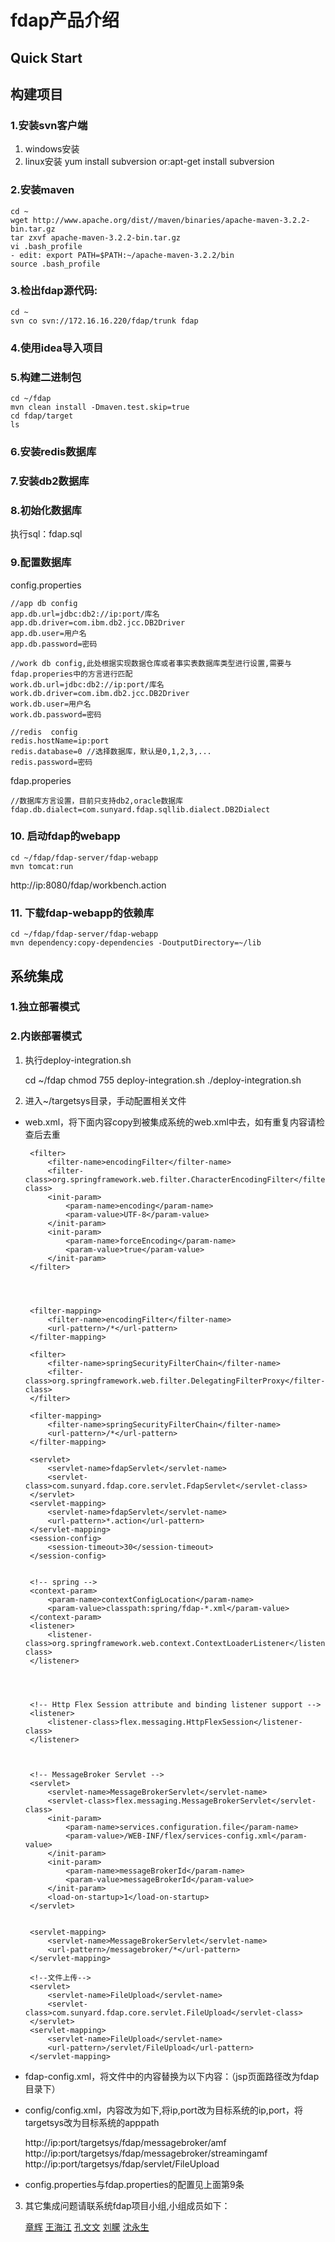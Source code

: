 fdap产品介绍
=================================

Quick Start
---------------------------------

构建项目
---------------------------------

### 1.安装svn客户端
1. windows安装
2. linux安装
yum install subversion
or:apt-get install subversion

### 2.安装maven

    cd ~
    wget http://www.apache.org/dist//maven/binaries/apache-maven-3.2.2-bin.tar.gz
    tar zxvf apache-maven-3.2.2-bin.tar.gz
    vi .bash_profile
    - edit: export PATH=$PATH:~/apache-maven-3.2.2/bin
    source .bash_profile

### 3.检出fdap源代码:

    cd ~
    svn co svn://172.16.16.220/fdap/trunk fdap

### 4.使用idea导入项目

### 5.构建二进制包

    cd ~/fdap
    mvn clean install -Dmaven.test.skip=true
    cd fdap/target
    ls

### 6.安装redis数据库

### 7.安装db2数据库

### 8.初始化数据库

执行sql：fdap.sql

### 9.配置数据库

config.properties

    //app db config
    app.db.url=jdbc:db2://ip:port/库名
    app.db.driver=com.ibm.db2.jcc.DB2Driver
    app.db.user=用户名
    app.db.password=密码

    //work db config,此处根据实现数据仓库或者事实表数据库类型进行设置,需要与fdap.properies中的方言进行匹配
    work.db.url=jdbc:db2://ip:port/库名
    work.db.driver=com.ibm.db2.jcc.DB2Driver
    work.db.user=用户名
    work.db.password=密码

    //redis  config
    redis.hostName=ip:port
    redis.database=0 //选择数据库，默认是0,1,2,3,...
    redis.password=密码

fdap.properies

    //数据库方言设置，目前只支持db2,oracle数据库
    fdap.db.dialect=com.sunyard.fdap.sqllib.dialect.DB2Dialect

### 10. 启动fdap的webapp

    cd ~/fdap/fdap-server/fdap-webapp
    mvn tomcat:run

http://ip:8080/fdap/workbench.action

### 11. 下载fdap-webapp的依赖库

    cd ~/fdap/fdap-server/fdap-webapp
    mvn dependency:copy-dependencies -DoutputDirectory=~/lib

系统集成
---------------------------------

### 1.独立部署模式

### 2.内嵌部署模式

1. 执行deploy-integration.sh

    cd ~/fdap
    chmod 755 deploy-integration.sh
    ./deploy-integration.sh

2. 进入~/targetsys目录，手动配置相关文件

 * web.xml，将下面内容copy到被集成系统的web.xml中去，如有重复内容请检查后去重

    	<filter>
    		<filter-name>encodingFilter</filter-name>
    		<filter-class>org.springframework.web.filter.CharacterEncodingFilter</filter-class>
    		<init-param>
    			<param-name>encoding</param-name>
    			<param-value>UTF-8</param-value>
    		</init-param>
    		<init-param>
    			<param-name>forceEncoding</param-name>
    			<param-value>true</param-value>
    		</init-param>
    	</filter>




    	<filter-mapping>
    		<filter-name>encodingFilter</filter-name>
    		<url-pattern>/*</url-pattern>
    	</filter-mapping>

    	<filter>
    		<filter-name>springSecurityFilterChain</filter-name>
    		<filter-class>org.springframework.web.filter.DelegatingFilterProxy</filter-class>
    	</filter>

    	<filter-mapping>
    		<filter-name>springSecurityFilterChain</filter-name>
    		<url-pattern>/*</url-pattern>
    	</filter-mapping>

    	<servlet>
    		<servlet-name>fdapServlet</servlet-name>
    		<servlet-class>com.sunyard.fdap.core.servlet.FdapServlet</servlet-class>
    	</servlet>
    	<servlet-mapping>
    		<servlet-name>fdapServlet</servlet-name>
    		<url-pattern>*.action</url-pattern>
    	</servlet-mapping>
    	<session-config>
    		<session-timeout>30</session-timeout>
    	</session-config>


        <!-- spring -->
    	<context-param>
    		<param-name>contextConfigLocation</param-name>
            <param-value>classpath:spring/fdap-*.xml</param-value>
        </context-param>
    	<listener>
    		<listener-class>org.springframework.web.context.ContextLoaderListener</listener-class>
    	</listener>




    	<!-- Http Flex Session attribute and binding listener support -->
    	<listener>
    		<listener-class>flex.messaging.HttpFlexSession</listener-class>
    	</listener>



    	<!-- MessageBroker Servlet -->
    	<servlet>
    		<servlet-name>MessageBrokerServlet</servlet-name>
    		<servlet-class>flex.messaging.MessageBrokerServlet</servlet-class>
    		<init-param>
    			<param-name>services.configuration.file</param-name>
    			<param-value>/WEB-INF/flex/services-config.xml</param-value>
    		</init-param>
            <init-param>
                <param-name>messageBrokerId</param-name>
                <param-value>messageBrokerId</param-value>
            </init-param>
    		<load-on-startup>1</load-on-startup>
    	</servlet>


    	<servlet-mapping>
    		<servlet-name>MessageBrokerServlet</servlet-name>
    		<url-pattern>/messagebroker/*</url-pattern>
    	</servlet-mapping>

        <!--文件上传-->
        <servlet>
            <servlet-name>FileUpload</servlet-name>
            <servlet-class>com.sunyard.fdap.core.servlet.FileUpload</servlet-class>
        </servlet>
        <servlet-mapping>
            <servlet-name>FileUpload</servlet-name>
            <url-pattern>/servlet/FileUpload</url-pattern>
        </servlet-mapping>

 * fdap-config.xml，将文件中的内容替换为以下内容：（jsp页面路径改为fdap目录下）

    <?xml version="1.0" encoding="UTF-8"?>
    <fdap>
        <action path="help/search" class="com.sunyard.fdap.action.help.HelpAction">
            <result name="success" page="helplist.jsp"></result>
            <result name="error" page="fdap/error.jsp"></result>
        </action>
        <action path="workbench" class="com.sunyard.fdap.action.WorkbenchAction">
            <result name="success" page="fdap/workbench.jsp"></result>
        </action>
        <action path="view" class="com.sunyard.fdap.action.WorkbenchAction">
            <result name="success" page="fdap/workbech.jsp"></result>
        </action>
        <action path="/design" class="com.sunyard.fdap.action.WorkbenchAction">
            <result name="success" page="fdap/workbech.jsp"></result>
        </action>
        <action path="inittable" class="com.sunyard.fdap.action.InitTableAction">
            <result name="success" page="fdap/inittable-success.jsp"></result>
        </action>
    </fdap>

 * config/config.xml，内容改为如下,将ip,port改为目标系统的ip,port，将targetsys改为目标系统的apppath

    <config>
        <endpoint>http://ip:port/targetsys/fdap/messagebroker/amf</endpoint>
        <streamingamf>http://ip:port/targetsys/fdap/messagebroker/streamingamf</streamingamf>
        <upload>http://ip:port/targetsys/fdap/servlet/FileUpload</upload>
    </config>

 * config.properties与fdap.properties的配置见上面第9条

3. 其它集成问题请联系统fdap项目小组,小组成员如下：

    [章辉](hui.z@sunyard.com)
    [王海江](haij.wang@sunyard.com)
    [孔文文](wenw.kong@sunyard.com)
    [刘朦](meng.l@sunyard.com)
    [沈永生](yongsheng.s@sunyard.com)

